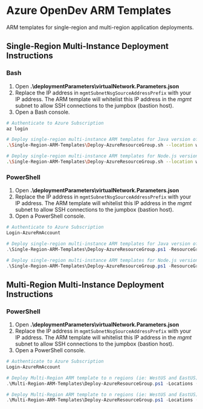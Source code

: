 # Azure OpenDev ARM Templates
ARM templates for single-region and multi-region application deployments.

## Single-Region Multi-Instance Deployment Instructions
### Bash
1. Open **.\deploymentParameters\virtualNetwork.Parameters.json**
2. Replace the IP address in `mgmtSubnetNsgSourceAddressPrefix` with your IP address.
  The ARM template will whitelist this IP address in the *mgmt* subnet to allow SSH connections to the jumpbox (bastion host).
3. Open a Bash console.
```Bash
# Authenticate to Azure Subscription
az login

# Deploy single-region multi-instance ARM templates for Java version of app
.\Single-Region-ARM-Templates\Deploy-AzureResourceGroup.sh --location westus --apptype Java

# Deploy single-region multi-instance ARM templates for Node.js version of app
.\Single-Region-ARM-Templates\Deploy-AzureResourceGroup.sh --location westus --apptype Node

```

### PowerShell
1. Open **.\deploymentParameters\virtualNetwork.Parameters.json**
2. Replace the IP address in `mgmtSubnetNsgSourceAddressPrefix` with your IP address.
  The ARM template will whitelist this IP address in the *mgmt* subnet to allow SSH connections to the jumpbox (bastion host).
3. Open a PowerShell console.
```PowerShell
# Authenticate to Azure Subscription
Login-AzureRmAccount

# Deploy single-region multi-instance ARM templates for Java version of app
.\Single-Region-ARM-Templates\Deploy-AzureResourceGroup.ps1 -ResourceGroupLocation westus -AppType Java

# Deploy single-region multi-instance ARM templates for Node.js version of app
.\Single-Region-ARM-Templates\Deploy-AzureResourceGroup.ps1 -ResourceGroupLocation westus -AppType Node

```

## Multi-Region Multi-Instance Deployment Instructions
### PowerShell
1. Open **.\deploymentParameters\virtualNetwork.Parameters.json**
2. Replace the IP address in `mgmtSubnetNsgSourceAddressPrefix` with your IP address.
  The ARM template will whitelist this IP address in the *mgmt* subnet to allow SSH connections to the jumpbox (bastion host).
3. Open a PowerShell console.
```PowerShell
# Authenticate to Azure Subscription
Login-AzureRmAccount

# Deploy Multi-Region ARM template to n regions (ie: WestUS and EastUS) for Java version of app.  Also deploys an HA resource group that contains the traffic manager profile, traffic manager endpoint configurations, document DB, blob storage, and CDN.
.\Multi-Region-ARM-Templates\Deploy-AzureResourceGroup.ps1 -Locations ("westus", "eastus") -AppType Java

# Deploy Multi-Region ARM template to n regions (ie: WestUS and EastUS) for Node.js version of app.  Also deploys an HA resource group that contains the traffic manager profile, traffic manager endpoint configurations, document DB, blob storage, and CDN.
.\Multi-Region-ARM-Templates\Deploy-AzureResourceGroup.ps1 -Locations ("westus", "eastus") -AppType Node

```
